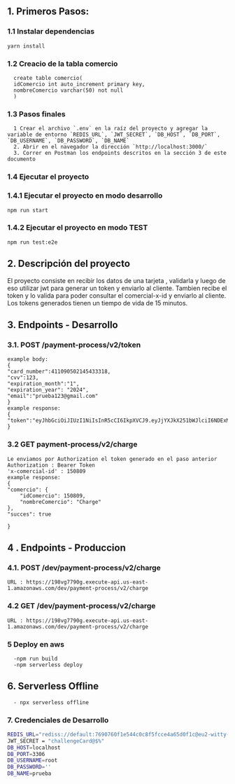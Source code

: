 ## 1. Primeros Pasos:

### 1.1 Instalar dependencias

    
    yarn install

### 1.2 Creacio de la tabla comercio

      create table comercio(
      idComercio int auto_increment primary key,
      nombreComercio varchar(50) not null
      )

### 1.3 Pasos finales

      1 Crear el archivo `.env` en la raíz del proyecto y agregar la variable de entorno `REDIS_URL`, `JWT_SECRET`, `DB_HOST`, `DB_PORT`, `DB_USERNAME`, `DB_PASSWORD`, `DB_NAME`
      2. Abrir en el navegador la dirección `http://localhost:3000/`
      3. Correr en Postman los endpoints descritos en la sección 3 de este documento

### 1.4 Ejecutar el proyecto

### 1.4.1 Ejecutar el proyecto en modo desarrollo

    npm run start

### 1.4.2 Ejecutar el proyecto en modo TEST

    npm run test:e2e

## 2. Descripción del proyecto

El proyecto consiste en recibir los datos de una tarjeta , validarla y luego de eso utilizar jwt para generar un token y enviarlo al cliente.
Tambien recibe el token y lo valida para poder consultar el comercial-x-id y enviarlo al cliente.
Los tokens generados tienen un tiempo de vida de 15 minutos.

## 3. Endpoints - Desarrollo

### 3.1. POST /payment-process/v2/token

    example body:
    {
    "card_number":411090502145433318,
    "cvv":123,
    "expiration_month":"1",
    "expiration_year": "2024",
    "email":"prueba123@gmail.com"
    }
    example response:
    {
    "token":"eyJhbGciOiJIUzI1NiIsInR5cCI6IkpXVCJ9.eyJjYXJkX251bWJlciI6NDExMDkwNTAyMTQ1NDM
    }

### 3.2 GET payment-process/v2/charge

    Le enviamos por Authorization el token generado en el paso anterior
    Authorization : Bearer Token
    'x-comercial-id' : 150809
    example response:
    {
    "comercio": {
        "idComercio": 150809,
        "nombreComercio": "Charge"
    },
    "succes": true

    }

## 4 . Endpoints - Produccion

### 4.1. POST /dev/payment-process/v2/charge

    URL : https://198vg7790g.execute-api.us-east-1.amazonaws.com/dev/payment-process/v2/charge

### 4.2 GET /dev/payment-process/v2/charge

    URL : https://198vg7790g.execute-api.us-east-1.amazonaws.com/dev/payment-process/v2/charge


### 5 Deploy en aws
  
      -npm run build
      -npm serverless deploy

##  6. Serverless Offline

      - npx serverless offline 

### 7. Credenciales de Desarrollo

```bash
REDIS_URL="rediss://default:7690760f1e544c0c8f5fcce4a65d0f1c@eu2-witty-snail-30884.upstash.io:30884"
JWT_SECRET = "challengeCard@$%"
DB_HOST=localhost
DB_PORT=3306
DB_USERNAME=root
DB_PASSWORD=''
DB_NAME=prueba

```

